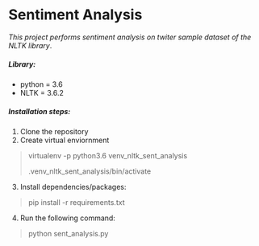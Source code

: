 # Sentiment Analysis 
 
 _This project performs sentiment analysis on twiter sample dataset of the NLTK library_.

 ##### Library:

- python = 3.6 
-  NLTK = 3.6.2



##### Installation steps:

1. Clone the repository
2. Create virtual enviornment

> virtualenv -p python3.6 venv_nltk_sent_analysis
>
> .venv_nltk_sent_analysis/bin/activate

3. Install dependencies/packages:

> pip install -r requirements.txt

4. Run the following command:

>  python sent_analysis.py
